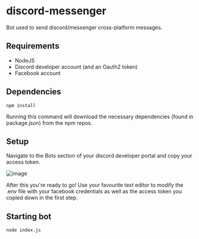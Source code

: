 # discord-messenger
Bot used to send discord/messenger cross-platform messages.
## Requirements
- NodeJS
- Discord developer account (and an Oauth2 token)
- Facebook account

## Dependencies
```
npm install
```
Running this command will download the necessary dependencies (found in package.json) from the npm repos.

## Setup
Navigate to the Bots section of your discord developer portal and copy your access token.

![image](https://user-images.githubusercontent.com/22631610/70366837-989e0f80-18ee-11ea-8234-f4ced43222c0.png)

After this you're ready to go! Use your favourite text editor to modify the .env file with your facebook credentials as well as the access token you copied down in the first step.

## Starting bot
```
node index.js
```
